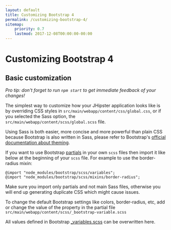 ```yaml
---
layout: default
title: Customizing Bootstrap 4
permalink: /customizing-bootstrap-4/
sitemap:
    priority: 0.7
    lastmod: 2017-12-08T00:00:00-00:00
---
```


# <i class="fa fa-css3"></i> Customizing Bootstrap 4

## Basic customization

_Pro tip: don't forget to run `npm start` to get immediate feedback of your changes!_

The simplest way to customize how your JHipster application looks like is by
overriding CSS styles in `src/main/webapp/content/css/global.css`, or if you selected the Sass option, the `src/main/webapp/content/scss/global.scss` file.

Using Sass is both easier, more concise and more powerful than plain CSS because Bootstrap is also written in Sass, please refer to Bootstrap's [official documentation about theming](https://getbootstrap.com/docs/4.0/getting-started/theming/).

If you want to use Bootstrap [partials](http://sass-lang.com/guide) in your own `scss` files then import it like below at the beginning of your `scss` file.
For example to use the border-radius mixin:

```
@import "node_modules/bootstrap/scss/variables";
@import "node_modules/bootstrap/scss/mixins/border-radius";
```

Make sure you import only partials and not main Sass files, otherwise you will end up generating duplicate CSS which might cause issues.

To change the default Bootstrap settings like colors, border-radius, etc, add or change the value of the property in the partial file `src/main/webapp/content/scss/_bootstrap-variable.scss`

All values defined in Bootstrap [_variables.scss](https://github.com/twbs/bootstrap/blob/v4-dev/scss/_variables.scss) can be overwritten here.
